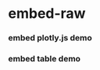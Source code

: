 # embed-raw

### embed plotly.js demo

[ ](- "$$EmbedPlotly()")


### embed table demo

[ ](- "$$EmbedTable()")

